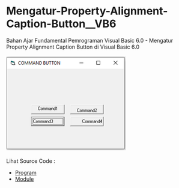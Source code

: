 # Mengatur-Property-Alignment-Caption-Button__VB6
Bahan Ajar Fundamental Pemrograman Visual Basic 6.0 - Mengatur Property Alignment Caption Button di Visual Basic 6.0<br><br>
<img src="https://github.com/RizkyKhapidsyah/Mengatur-Property-Alignment-Caption-Button__VB6/blob/master/result/001.PNG"><br><br>
Lihat Source Code : <br>
- <a href="https://github.com/RizkyKhapidsyah/Mengatur-Property-Alignment-Caption-Button__VB6/blob/master/Form1.frm">Program</a><br>
- <a href="https://github.com/RizkyKhapidsyah/Mengatur-Property-Alignment-Caption-Button__VB6/blob/master/Module1.bas">Module</a>
